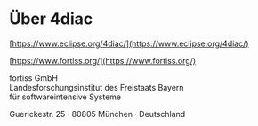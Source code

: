 # Über 4diac

[https://www.eclipse.org/4diac/](https://www.eclipse.org/4diac/)

[https://www.fortiss.org/](https://www.fortiss.org/)

fortiss GmbH  
Landesforschungsinstitut des Freistaats Bayern  
für softwareintensive Systeme

Guerickestr. 25 · 80805 München · Deutschland
